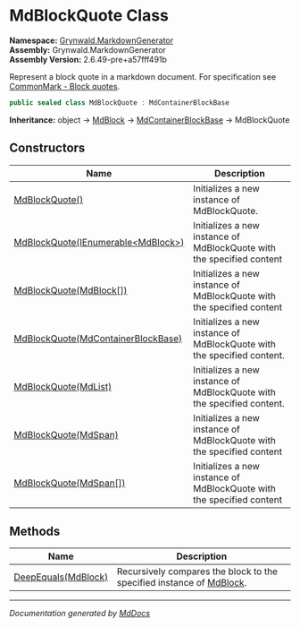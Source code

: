 ﻿<!--  
  <auto-generated>   
    The contents of this file were generated by a tool.  
    Changes to this file may be list if the file is regenerated  
  </auto-generated>   
-->

# MdBlockQuote Class

**Namespace:** [Grynwald.MarkdownGenerator](../index.md)  
**Assembly:** Grynwald.MarkdownGenerator  
**Assembly Version:** 2.6.49\-pre+a57fff491b

Represent a block quote in a markdown document. For specification see [CommonMark \- Block quotes](https://spec.commonmark.org/0.28/#block-quotes).

```csharp
public sealed class MdBlockQuote : MdContainerBlockBase
```

**Inheritance:** object → [MdBlock](../MdBlock/index.md) → [MdContainerBlockBase](../MdContainerBlockBase/index.md) → MdBlockQuote

## Constructors

| Name                                                                                         | Description                                                            |
| -------------------------------------------------------------------------------------------- | ---------------------------------------------------------------------- |
| [MdBlockQuote()](constructors/index.md#mdblockquote)                                         | Initializes a new instance of MdBlockQuote.                            |
| [MdBlockQuote(IEnumerable\<MdBlock\>)](constructors/index.md#mdblockquoteienumerablemdblock) | Initializes a new instance of MdBlockQuote with the specified content  |
| [MdBlockQuote(MdBlock\[\])](constructors/index.md#mdblockquotemdblock)                       | Initializes a new instance of MdBlockQuote with the specified content  |
| [MdBlockQuote(MdContainerBlockBase)](constructors/index.md#mdblockquotemdcontainerblockbase) | Initializes a new instance of MdBlockQuote with the specified content. |
| [MdBlockQuote(MdList)](constructors/index.md#mdblockquotemdlist)                             | Initializes a new instance of MdBlockQuote with the specified content. |
| [MdBlockQuote(MdSpan)](constructors/index.md#mdblockquotemdspan)                             | Initializes a new instance of MdBlockQuote with the specified content  |
| [MdBlockQuote(MdSpan\[\])](constructors/index.md#mdblockquotemdspan)                         | Initializes a new instance of MdBlockQuote with the specified content  |

## Methods

| Name                                         | Description                                                                                 |
| -------------------------------------------- | ------------------------------------------------------------------------------------------- |
| [DeepEquals(MdBlock)](methods/DeepEquals.md) | Recursively compares the block to the specified instance of [MdBlock](../MdBlock/index.md). |

___

*Documentation generated by [MdDocs](https://github.com/ap0llo/mddocs)*
